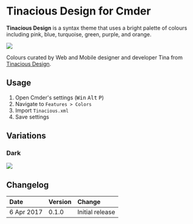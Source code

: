 # Tinacious Design for Cmder

**Tinacious Design** is a syntax theme that uses a bright palette of colours including pink, blue, turquoise, green, purple, and orange.

![](https://raw.githubusercontent.com/tinacious/vscode-tinacious-design-syntax/master/images/tinacious-design-syntax-swatches.png)

Colours curated by Web and Mobile designer and developer Tina from [Tinacious Design](http://tinaciousdesign.com).

## Usage

1. Open Cmder's settings (<kbd>Win</kbd> <kbd>Alt</kbd> <kbd>P</kbd>)
1. Navigate to `Features > Colors`
1. Import `Tinacious.xml`
1. Save settings

## Variations

### Dark

![](https://i.imgur.com/fsceBin.png)

## Changelog

| Date       | Version | Change          |
|:-----------|:--------|:----------------|
| 6 Apr 2017 | 0.1.0   | Initial release |

